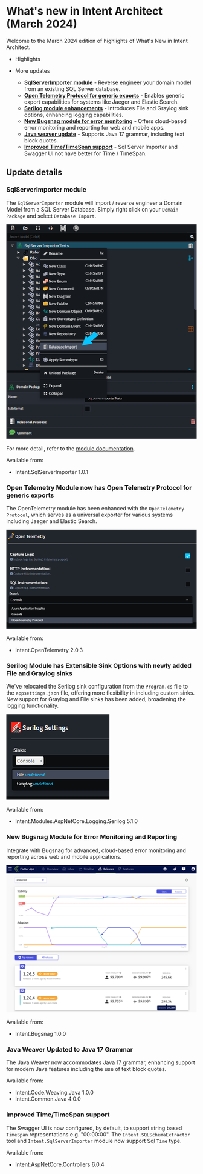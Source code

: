 # What's new in Intent Architect (March 2024)

Welcome to the March 2024 edition of highlights of What's New in Intent Architect.

- Highlights

- More updates
  - **[SqlServerImporter module](#sqlserverimporter-module)** - Reverse engineer your domain model from an existing SQL Server database.
  - **[Open Telemetry Protocol for generic exports](#open-telemetry-module-now-has-open-telemetry-protocol-for-generic-exports)** - Enables generic export capabilities for systems like Jaeger and Elastic Search.
  - **[Serilog module enhancements](#serilog-module-has-extensible-sink-options-with-newly-added-file-and-graylog-sinks)** - Introduces File and Graylog sink options, enhancing logging capabilities.
  - **[New Bugsnag module for error monitoring](#new-bugsnag-module-for-error-monitoring-and-reporting)** - Offers cloud-based error monitoring and reporting for web and mobile apps.
  - **[Java weaver update](#java-weaver-updated-to-java-17-grammar)** - Supports Java 17 grammar, including text block quotes.
  - **[Improved Time/TimeSpan support](#improved-timetimespan-support)** - Sql Server Importer and Swagger UI not have better for Time / TimeSpan.

## Update details

### SqlServerImporter module

The `SqlServerImporter` module will import / reverse engineer a Domain Model from a SQL Server Database. Simply right click on your `Domain Package` and select `Database Import`.

![Import database](images/database-import.png)

For more detail, refer to the [module documentation](https://github.com/IntentArchitect/Intent.Modules.NET/blob/master/Modules/Intent.Modules.SqlServerImporter/README.md).

Available from:

- Intent.SqlServerImporter 1.0.1

### Open Telemetry Module now has Open Telemetry Protocol for generic exports

The OpenTelemetry module has been enhanced with the `OpenTelemetry Protocol`, which serves as a universal exporter for various systems including Jaeger and Elastic Search.

![Open Telemetry Options](images/open-telemetry-options.png)

Available from:

- Intent.OpenTelemetry 2.0.3

### Serilog Module has Extensible Sink Options with newly added File and Graylog sinks

We've relocated the Serilog sink configuration from the `Program.cs` file to the `appsettings.json` file, offering more flexibility in including custom sinks. New support for Graylog and File sinks has been added, broadening the logging functionality.

![Serilog sink options](images/serilog-graylog.png)

Available from:

- Intent.Modules.AspNetCore.Logging.Serilog 5.1.0

### New Bugsnag Module for Error Monitoring and Reporting

Integrate with Bugsnag for advanced, cloud-based error monitoring and reporting across web and mobile applications.

![Bugsnag UI Sample](images/bugsnag-ui-sample.png)

Available from:

- Intent.Bugsnag 1.0.0

### Java Weaver Updated to Java 17 Grammar

The Java Weaver now accommodates Java 17 grammar, enhancing support for modern Java features including the use of text block quotes.

Available from:

- Intent.Code.Weaving.Java 1.0.0
- Intent.Common.Java 4.0.0

### Improved Time/TimeSpan support

The Swagger UI is now configured, by default, to support string based `TimeSpan` representations e.g. "00:00:00".
The `Intent.SQLSchemaExtractor` tool and `Intent.SqlServerImporter` module now support Sql `Time` type.

Available from:

- Intent.AspNetCore.Controllers 6.0.4
